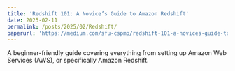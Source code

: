 ```yaml
---
title: 'Redshift 101: A Novice’s Guide to Amazon Redshift'
date: 2025-02-11
permalink: /posts/2025/02/Redshift/
paperurl: 'https://medium.com/sfu-cspmp/redshift-101-a-novices-guide-to-amazon-redshift-4a063cddf92f'
---
```


A beginner-friendly guide covering everything from setting up Amazon Web Services (AWS), or specifically Amazon Redshift. 